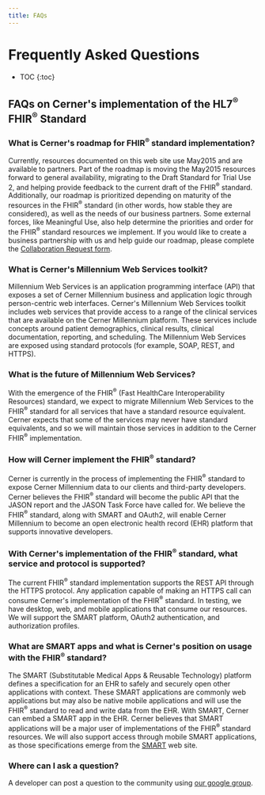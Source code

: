 ```yaml
---
title: FAQs
---
```


# Frequently Asked Questions

* TOC
{:toc}

## FAQs on Cerner's implementation of the HL7<sup>®</sup> FHIR<sup>®</sup> Standard

### What is Cerner's roadmap for FHIR<sup>®</sup> standard implementation?

Currently, resources documented on this web site use May2015 and are available to partners. Part of the roadmap is moving the May2015 resources forward to general availability, migrating to the Draft Standard for Trial Use 2, and helping provide feedback to the current draft of the FHIR<sup>®</sup> standard. Additionally, our roadmap is prioritized depending on maturity of the resources in the FHIR<sup>®</sup> standard (in other words, how stable they are considered), as well as the needs of our business partners. Some external forces, like Meaningful Use, also help determine the priorities and order for the FHIR<sup>®</sup> standard resources we implement. If you would like to create a business partnership with us and help guide our roadmap, please complete the [Collaboration Request form](http://www.cerner.com/Smart_on_FHIR_Collaboration_Request_Form/?LangType=1033).

### What is Cerner's Millennium Web Services toolkit?

Millennium Web Services is an application programming interface (API) that exposes a set of Cerner Millennium business and application logic through person-centric web interfaces. Cerner's Millennium Web Services toolkit includes web services that provide access to a range of the clinical services that are available on the Cerner Millennium platform. These services include concepts around patient demographics, clinical results, clinical documentation, reporting, and scheduling. The Millennium Web Services are exposed using standard protocols (for example, SOAP, REST, and HTTPS).

### What is the future of Millennium Web Services?

With the emergence of the FHIR<sup>®</sup> (Fast HealthCare Interoperability Resources) standard, we expect to migrate Millennium Web Services to the FHIR<sup>®</sup> standard for all services that have a standard resource equivalent. Cerner expects that some of the services may never have standard equivalents, and so we will maintain those services in addition to the Cerner FHIR<sup>®</sup> implementation.

### How will Cerner implement the FHIR<sup>®</sup> standard?

Cerner is currently in the process of implementing the FHIR<sup>®</sup> standard to expose Cerner Millennium data to our clients and third-party developers. Cerner believes the FHIR<sup>®</sup> standard will become the public API that the JASON report and the JASON Task Force have called for. We believe the FHIR<sup>®</sup> standard, along with SMART and OAuth2, will enable Cerner Millennium to become an open electronic health record (EHR) platform that supports innovative developers.

### With Cerner's implementation of the FHIR<sup>®</sup> standard, what service and protocol is supported?

The current FHIR<sup>®</sup> standard implementation supports the REST API through the HTTPS protocol. Any application capable of making an HTTPS call can consume Cerner's implementation of the FHIR<sup>®</sup> standard. In testing, we have desktop, web, and mobile applications that consume our resources. We will support the SMART platform, OAuth2 authentication, and authorization profiles.

### What are SMART apps and what is Cerner's position on usage with the FHIR<sup>®</sup> standard?

The SMART (Substitutable Medical Apps & Reusable Technology) platform defines a specification for an EHR to safely and securely open other applications with context. These SMART applications are commonly web applications but may also be native mobile applications and will use the FHIR<sup>®</sup> standard to read and write data from the EHR. With SMART, Cerner can embed a SMART app in the EHR. Cerner believes that SMART applications will be a major user of implementations of the FHIR<sup>®</sup> standard resources. We will also support access through mobile SMART applications, as those specifications emerge from the [SMART](http://smartplatforms.org/) web site.

### Where can I ask a question?

A developer can post a question to the community using [our google group](https://groups.google.com/forum/#!forum/cerner-fhir-developers).
